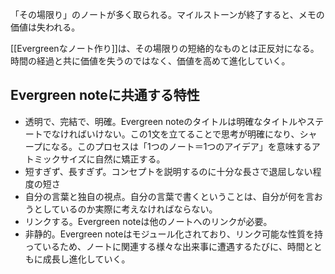 
「その場限り」のノートが多く取られる。マイルストーンが終了すると、メモの価値は失われる。

[[Evergreenなノート作り]]は、その場限りの短絡的なものとは正反対になる。
時間の経過と共に価値を失うのではなく、価値を高めて進化していく。

## Evergreen noteに共通する特性

- 透明で、完結で、明確。Evergreen noteのタイトルは明確なタイトルやステートでなければいけない。この1文を立てることで思考が明確になり、シャープになる。このプロセスは「1つのノート＝1つのアイデア」を意味するアトミックサイズに自然に矯正する。
- 短すぎず、長すぎず。コンセプトを説明するのに十分な長さで退屈しない程度の短さ
- 自分の言葉と独自の視点。自分の言葉で書くということは、自分が何を言おうとしているのか実際に考えなければならない。
- リンクする。Evergreen noteは他のノートへのリンクが必要。
- 非静的。Evergreen noteはモジュール化されており、リンク可能な性質を持っているため、ノートに関連する様々な出来事に遭遇するたびに、時間とともに成長し進化していく。

